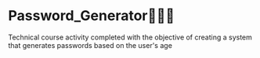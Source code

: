 # Password_Generator👮‍♂️🔑
Technical course activity completed with the objective of creating a system that generates passwords based on the user's age
